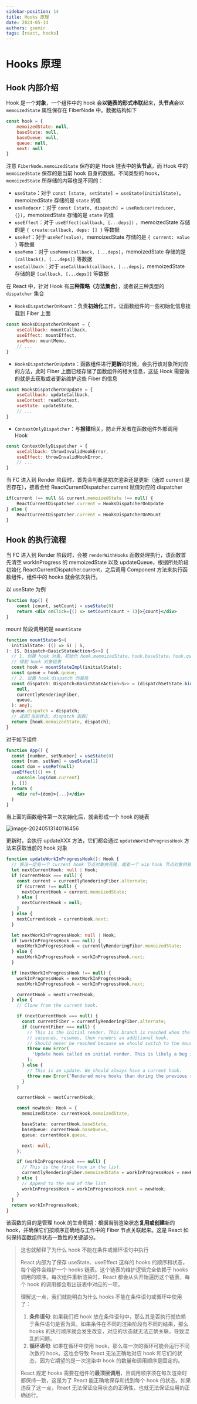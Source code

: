 ```yaml
---
sidebar-position: 14
title: Hooks 原理
date: 2024-05-14
authors: gsemir
tags: [react, hooks]
---
```


# Hooks 原理

## Hook 内部介绍

Hook 是一个**对象**，一个组件中的 hook 会**以链表的形式串联**起来，**头节点**会以 `memoizedState` 属性保存在 FiberNode 中。数据结构如下

```js
const hook = {
	memoizedState: null,
	baseState: null,
	baseQueue: null,
	queue: null,
	next: null
}
```

注意 `FiberNode.memoizedState` 保存的是 Hook 链表中的**头节点**，而 Hook 中的 `memoizedState` 保存的是当前 hook 自身的数据。不同类型的 hook，`memoizedState` 所存储的内容也是不同的：

- `useState`：对于 `const [state, setState] = useState(initialState)`，memoizedState 存储的是 `state` 的值
- `useReducer`：对于 `const [state, dispatch] = useReducer(reducer, {})`，memoizedState 存储的是 `state` 的值
- `useEffect`：对于 `useEffect(callback, [...deps])` ，memoizedState 存储的是 `{ create:callback, deps: [] }`  等数据
- `useRef`：对于 `useRef(value)`，memoizedState 存储的是 `{ current: value }` 等数据
- `useMemo`：对于 `useMemo(callback, [...deps]`，memoizedState 存储的是 `[callback(), [...deps]]` 等数据
- `useCallback`：对于 `useCallback(callback, [...deps]`，memoizedState 存储的是 `[callback, [...deps]]` 等数据

在 React 中，针对 Hook 有**三种策略（方法集合）**，或者说三种类型的 `dispatcher` 集合

- `HooksDispatcherOnMount`：负责**初始化**工作，让函数组件的一些初始化信息挂载到 Fiber 上面

```js
const HooksDispatcherOnMount = {
	useCallback: mountCallback,
	useEffect: mountEffect,
	useMemo: mountMemo,
	// ...
}
```

- `HooksDispatcherOnUpdate`：函数组件进行**更新**的时候，会执行该对象所对应的方法，此时 Fiber 上面已经存储了函数组件的相关信息，这些 Hook 需要做的就是去获取或者更新维护这些 Fiber 的信息

```js
const HooksDispatcherOnUpdate = {
	useCallback: updateCallback,
	useContext: readContext,
	useState: updateState,
	// ...
}
```

- `ContextOnlyDispatcher`：与**报错**相关，防止开发者在函数组件外部调用 Hook

```js
const ContextOnlyDispatcher = {
	useCallback: throwInvalidHookError,
	useEffect: throwInvalidHookError,
	// ...
}
```

当 FC 进入到 Render 阶段时，首先会判断是初次渲染还是更新（通过 current 是否存在），接着会给 ReactCurrentDispatcher.current 赋值对应的 dispatcher

```js
if(current !== null && current.memoizedState !== null) {
	ReactCurrentDispatcher.current = HooksDispatcherOnUpdate
} else {
	ReactCurrentDispatcher.current = HooksDispatcherOnMount
}
```

## Hook 的执行流程

当 FC 进入到 Render 阶段时，会被 `renderWithHooks` 函数处理执行，该函数首先清空 workInProgress 的 memoizedState 以及 updateQueue，根据所处阶段初始化 ReactCurrentDispatcher.current，之后调用 Component 方法来执行函数组件，组件中的 hooks 就会依次执行。

以 useState 为例

```jsx
function App() {
	const [count, setCount] = useState(0)
	return <div onClick={() => setCount(count + 1)}>{count}</div>
}
```

mount 阶段调用的是 `mountState`

```ts
function mountState<S>(
  initialState: (() => S) | S,
): [S, Dispatch<BasicStateAction<S>>] {
  // 1. 创建 hook 对象，初始化 hook.memoizedState、hook.baseState、hook.queue
  // 得到 hook 对象链表
  const hook = mountStateImpl(initialState);
  const queue = hook.queue;
  // 2. 设置 hook.dispatch 的属性
  const dispatch: Dispatch<BasicStateAction<S>> = (dispatchSetState.bind(
    null,
    currentlyRenderingFiber,
    queue,
  ): any);
  queue.dispatch = dispatch;
  // 返回[当前状态, dispatch 函数]
  return [hook.memoizedState, dispatch];
}
```

对于如下组件

```jsx
function App() {
  const [number, setNumber] = useState(0)
  const [num, setNum] = useState(1)
  const dom = useRef(null)
  useEffect(() => {
    console.log(dom.current)
  }, [])
  return (
  	<div ref={dom}>{...}</div>
  )
}
```

当上面的函数组件第一次初始化后，就会形成一个 hook 的链表

![image-20240513140116456](./images/react-141.png)

更新时，会执行 updateXXX 方法，它们都会通过 `updateWorkInProgressHook` 方法来获取当前的 hook 对象

```ts
function updateWorkInProgressHook(): Hook {
  // 假设一定有一个 current hook 节点对象供克隆，或者一个 wip hook 节点对象供我们复用
  let nextCurrentHook: null | Hook;
  if (currentHook === null) {
    const current = currentlyRenderingFiber.alternate;
    if (current !== null) {
      nextCurrentHook = current.memoizedState;
    } else {
      nextCurrentHook = null;
    }
  } else {
    nextCurrentHook = currentHook.next;
  }

  let nextWorkInProgressHook: null | Hook;
  if (workInProgressHook === null) {
    nextWorkInProgressHook = currentlyRenderingFiber.memoizedState;
  } else {
    nextWorkInProgressHook = workInProgressHook.next;
  }

  if (nextWorkInProgressHook !== null) {
    workInProgressHook = nextWorkInProgressHook;
    nextWorkInProgressHook = workInProgressHook.next;

    currentHook = nextCurrentHook;
  } else {
    // Clone from the current hook.

    if (nextCurrentHook === null) {
      const currentFiber = currentlyRenderingFiber.alternate;
      if (currentFiber === null) {
        // This is the initial render. This branch is reached when the component
        // suspends, resumes, then renders an additional hook.
        // Should never be reached because we should switch to the mount dispatcher first.
        throw new Error(
          'Update hook called on initial render. This is likely a bug in React. Please file an issue.',
        );
      } else {
        // This is an update. We should always have a current hook.
        throw new Error('Rendered more hooks than during the previous render.');
      }
    }

    currentHook = nextCurrentHook;

    const newHook: Hook = {
      memoizedState: currentHook.memoizedState,

      baseState: currentHook.baseState,
      baseQueue: currentHook.baseQueue,
      queue: currentHook.queue,

      next: null,
    };

    if (workInProgressHook === null) {
      // This is the first hook in the list.
      currentlyRenderingFiber.memoizedState = workInProgressHook = newHook;
    } else {
      // Append to the end of the list.
      workInProgressHook = workInProgressHook.next = newHook;
    }
  }
  return workInProgressHook;
}

```

该函数的目的是管理 hook 的生命周期：根据当前渲染状态**复用或创建**新的 hook，并确保它们按顺序正确地与工作中的 Fiber 节点关联起来。这是 React 如何保持函数组件状态一致性的关键部分。

> 这也就解释了为什么 hook 不能在条件或循环语句中执行
>
> React 内部为了保存 useState、useEffect 这样的 hooks 的顺序和状态，每个组件会维护一个 hooks 链表。这个链表的维护逻辑完全依赖于 hooks 调用的顺序。每次组件重新渲染时，React 都会从头开始遍历这个链表，每个 hook 的调用都会取出链表中对应的一项。
>
> 理解这一点，我们就能明白为什么 hooks 不能在条件语句或循环中使用了：
>
> 1. **条件语句**: 如果我们把 hook 放在条件语句中，那么其是否执行就依赖于条件语句是否为真。如果条件在不同的渲染阶段有不同的结果，那么 hooks 的执行顺序就会发生改变，对应的状态就无法正确关联，导致混乱的问题。
> 2. **循环语句**: 如果在循环中使用 hook，那么每一次的循环可能会运行不同次数的 hook。这也会导致 React 无法正确地对应 hook 和它们的状态，因为它期望的是一次渲染中 hook 的数量和调用顺序是固定的。
>
> React 规定 hooks 需要在组件的**最顶层调用**，且调用顺序须在每次渲染时都保持一致，这是为了 React 能正确地保存和找到每个 hook 的状态。如果违反了这一点，React 无法保证应用状态的正确性，也就无法保证应用的正确运行。